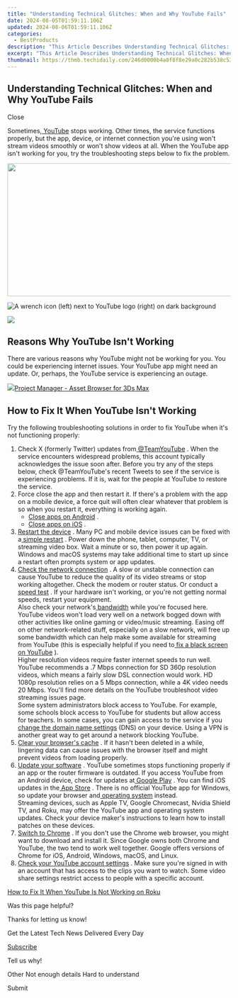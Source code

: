 ```yaml
---
title: "Understanding Technical Glitches: When and Why YouTube Fails"
date: 2024-08-05T01:59:11.106Z
updated: 2024-08-06T01:59:11.106Z
categories:
  - BestProducts
description: "This Article Describes Understanding Technical Glitches: When and Why YouTube Fails"
excerpt: "This Article Describes Understanding Technical Glitches: When and Why YouTube Fails"
thumbnail: https://thmb.techidaily.com/246d0000b4a8f8f8e29a0c282b538c53c7dcabe9e936ddda4c95b0a712854944.jpg
---
```


## Understanding Technical Glitches: When and Why YouTube Fails

Close 

 Sometimes,[ YouTube](https://www.lifewire.com/youtube-101-3481847) stops working. Other times, the service functions properly, but the app, device, or internet connection you're using won't stream videos smoothly or won't show videos at all. When the YouTube app isn't working for you, try the troubleshooting steps below to fix the problem.

<!-- affiliate ads begin -->
<a href="https://25home.pxf.io/c/5597632/2090698/16836" target="_top" id="2090698"><img src="//a.impactradius-go.com/display-ad/16836-2090698" border="0" alt="" width="720" height="300"/></a>
<!-- affiliate ads end -->
![A wrench icon (left) next to YouTube logo (right) on dark background](https://www.lifewire.com/thmb/7-Y2VV16_uqLlyz3wSA7C0aWdVY=/1500x0/filters:no_upscale():max_bytes(150000):strip_icc():format(webp)/IMG_0755-5be60f4146e0fb002616c5f4.jpg) 

<!-- affiliate ads begin -->
<a href="https://shop.mondly.com/affiliate.php?ACCOUNT=ATISTUDI&AFFILIATE=108875&PATH=https%3A%2F%2Fwww.mondly.com%3FAFFILIATE%3D108875%26RESOURCE%3D%2BBusiness%2B970x90%2B"><img src="https://secure.avangate.com/images/merchant/69c418c33ec2e1a4267fa9bb77fa1428/business-970x90.gif" border="0"></a>
<!-- affiliate ads end -->
##  Reasons Why YouTube Isn't Working 

 There are various reasons why YouTube might not be working for you. You could be experiencing internet issues. Your YouTube app might need an update. Or, perhaps, the YouTube service is experiencing an outage.

<!-- affiliate ads begin -->
<a href="https://secure.2checkout.com/order/checkout.php?PRODS=4709458&QTY=1&AFFILIATE=108875&CART=1"><img src="https://3d-kstudio.com/wp-content/uploads/2014/02/Project-Manager-3D-Models-4-800x800.jpg" border="0">Project Manager - Asset Browser for 3Ds Max</a>
<!-- affiliate ads end -->
##  How to Fix It When YouTube Isn't Working 

 Try the following troubleshooting solutions in order to fix YouTube when it's not functioning properly:

1. Check X (formerly Twitter) updates from[ @TeamYouTube](https://twitter.com/TeamYouTube) . When the service encounters widespread problems, this account typically acknowledges the issue soon after. Before you try any of the steps below, check @TeamYouTube's recent Tweets to see if the service is experiencing problems. If it is, wait for the people at YouTube to restore the service.
2. Force close the app and then restart it. If there's a problem with the app on a mobile device, a force quit will often clear whatever that problem is so when you restart it, everything is working again.  
   * [ Close apps on Android](https://www.lifewire.com/close-apps-on-android-4164116) .  
   * [ Close apps on iOS](https://www.lifewire.com/quit-apps-on-iphone-2000287) .
3. [ Restart the device](https://www.lifewire.com/why-does-restarting-seem-to-fix-most-computer-problems-2624569) . Many PC and mobile device issues can be fixed with a[ simple restart](https://www.lifewire.com/reboot-vs-reset-4157868) . Power down the phone, tablet, computer, TV, or streaming video box. Wait a minute or so, then power it up again.  
 Windows and macOS systems may take additional time to start up since a restart often prompts system or app updates.
4. [ Check the network connection](https://www.lifewire.com/troubleshooting-no-wireless-connection-2378241) . A slow or unstable connection can cause YouTube to reduce the quality of its video streams or stop working altogether. Check the modem or router status. Or conduct a[ speed test](https://www.lifewire.com/how-to-test-your-internet-speed-2617987) . If your hardware isn't working, or you're not getting normal speeds, restart your equipment.  
 Also check your network's[ bandwidth](https://www.lifewire.com/what-is-bandwidth-2625809) while you're focused here. YouTube videos won't load very well on a network bogged down with other activities like online gaming or video/music streaming. Easing off on other network-related stuff, especially on a slow network, will free up some bandwidth which can help make some available for streaming from YouTube (this is especially helpful if you need to[ fix a black screen on YouTube](https://www.lifewire.com/youtube-black-screen-4178316) ).  
 Higher resolution videos require faster internet speeds to run well. YouTube recommends a .7 Mbps connection for SD 360p resolution videos, which means a fairly slow DSL connection would work. HD 1080p resolution relies on a 5 Mbps connection, while a 4K video needs 20 Mbps. You'll find more details on the YouTube troubleshoot video streaming issues page.  
 Some system administrators block access to YouTube. For example, some schools block access to YouTube for students but allow access for teachers. In some cases, you can gain access to the service if you[ change the domain name settings](https://www.lifewire.com/how-to-change-dns-server-settings-2617979) (DNS) on your device. Using a VPN is another great way to get around a network blocking YouTube.
5. [ Clear your browser's cache](https://www.lifewire.com/how-to-clear-cache-2617980) . If it hasn't been deleted in a while, lingering data can cause issues with the browser itself and might prevent videos from loading properly.
6. [ Update your software](https://www.lifewire.com/free-software-updater-programs-2625200) . YouTube sometimes stops functioning properly if an app or the router firmware is outdated. If you access YouTube from an Android device, check for updates at[ Google Play](https://play.google.com/store/apps/details?id=com.google.android.youtube) . You can find iOS updates in the[ App Store](https://apps.apple.com/us/app/youtube-watch-listen-stream/id544007664) . There is no official YouTube app for Windows, so update your browser and[ operating system](https://www.lifewire.com/how-to-check-for-install-windows-updates-2624596) instead.  
 Streaming devices, such as Apple TV, Google Chromecast, Nvidia Shield TV, and Roku, may offer the YouTube app and operating system updates. Check your device maker's instructions to learn how to install patches on these devices.
7. [ Switch to Chrome](https://google.com/chrome) . If you don't use the Chrome web browser, you might want to download and install it. Since Google owns both Chrome and YouTube, the two tend to work well together. Google offers versions of Chrome for iOS, Android, Windows, macOS, and Linux.
8. [ Check your YouTube account settings](https://www.youtube.com/account) . Make sure you're signed in with an account that has access to the clips you want to watch. Some video share settings restrict access to people with a specific account.

[  How to Fix It When YouTube Is Not Working on Roku ](https://www.lifewire.com/fix-youtube-not-working-on-roku-5197553) 

Was this page helpful?

Thanks for letting us know!

 Get the Latest Tech News Delivered Every Day

[ Subscribe ](https://www.lifewire.com/#) 

Tell us why!

 Other  Not enough details  Hard to understand 

 Submit 

<ins class="adsbygoogle"
     style="display:block"
     data-ad-format="autorelaxed"
     data-ad-client="ca-pub-7571918770474297"
     data-ad-slot="1223367746"></ins>



<ins class="adsbygoogle"
     style="display:block"
     data-ad-client="ca-pub-7571918770474297"
     data-ad-slot="8358498916"
     data-ad-format="auto"
     data-full-width-responsive="true"></ins>
